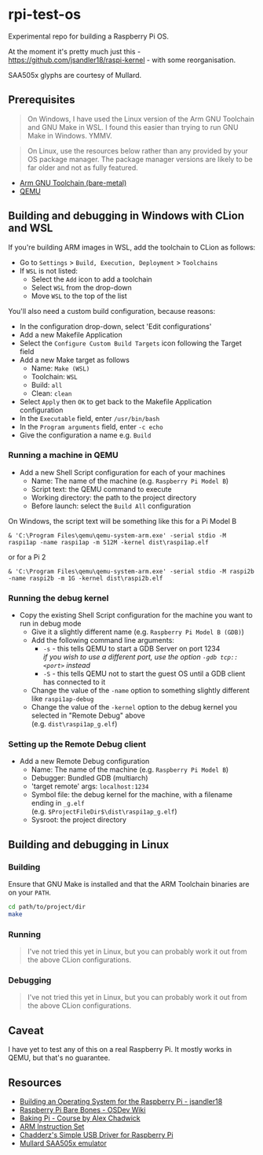 # rpi-test-os

Experimental repo for building a Raspberry Pi OS.

At the moment it's pretty much just this - https://github.com/jsandler18/raspi-kernel - with some reorganisation.

SAA505x glyphs are courtesy of Mullard.

## Prerequisites

> On Windows, I have used the Linux version of the Arm GNU Toolchain and GNU Make in WSL.
> I found this easier than trying to run GNU Make in Windows. YMMV.

> On Linux, use the resources below rather than any provided by your OS package manager.
> The package manager versions are likely to be far older and not as fully featured.

* [Arm GNU Toolchain (bare-metal)](https://developer.arm.com/tools-and-software/open-source-software/developer-tools/gnu-toolchain/downloads)
* [QEMU](https://www.qemu.org/)

## Building and debugging in Windows with CLion and WSL

If you're building ARM images in WSL, add the toolchain to CLion as follows:

* Go to `Settings` > `Build, Execution, Deployment` > `Toolchains`
* If `WSL` is not listed:
  * Select the `Add` icon to add a toolchain
  * Select `WSL` from the drop-down
  * Move `WSL` to the top of the list

You'll also need a custom build configuration, because reasons:

* In the configuration drop-down, select 'Edit configurations'
* Add a new Makefile Application
* Select the `Configure Custom Build Targets` icon following the Target field
* Add a new Make target as follows
  * Name: `Make (WSL)`
  * Toolchain: `WSL`
  * Build: `all`
  * Clean: `clean`
* Select `Apply` then `OK` to get back to the Makefile Application configuration
* In the `Executable` field, enter `/usr/bin/bash`
* In the `Program arguments` field, enter `-c echo`
* Give the configuration a name e.g. `Build`

### Running a machine in QEMU

* Add a new Shell Script configuration for each of your machines
  * Name: The name of the machine (e.g. `Raspberry Pi Model B`)
  * Script text: the QEMU command to execute
  * Working directory: the path to the project directory
  * Before launch: select the `Build All` configuration

On Windows, the script text will be something like this for a Pi Model B
```pwsh
& 'C:\Program Files\qemu\qemu-system-arm.exe' -serial stdio -M raspi1ap -name raspi1ap -m 512M -kernel dist\raspi1ap.elf
```
or for a Pi 2
```pwsh
& 'C:\Program Files\qemu\qemu-system-arm.exe' -serial stdio -M raspi2b -name raspi2b -m 1G -kernel dist\raspi2b.elf
```

### Running the debug kernel

* Copy the existing Shell Script configuration for the machine you want to run in debug mode
  * Give it a slightly different name (e.g. `Raspberry Pi Model B (GDB)`)
  * Add the following command line arguments:
    * `-s` - this tells QEMU to start a GDB Server on port 1234 \
      _if you wish to use a different port, use the option `-gdb tcp::<port>` instead_
    * `-S` - this tells QEMU not to start the guest OS until a GDB client has connected to it
  * Change the value of the `-name` option to something slightly different like `raspi1ap-debug`
  * Change the value of the `-kernel` option to the debug kernel you selected in "Remote Debug" above \
    (e.g. `dist\raspi1ap_g.elf`)

### Setting up the Remote Debug client

* Add a new Remote Debug configuration
  * Name: The name of the machine (e.g. `Raspberry Pi Model B`)
  * Debugger: Bundled GDB (multiarch)
  * 'target remote' args: `localhost:1234`
  * Symbol file: the debug kernel for the machine, with a filename ending in `_g.elf` \
    (e.g. `$ProjectFileDir$\dist\raspi1ap_g.elf`)
  * Sysroot: the project directory

## Building and debugging in Linux

### Building

Ensure that GNU Make is installed and that the ARM Toolchain binaries are on your `PATH`.

```bash
cd path/to/project/dir
make
```

### Running

> I've not tried this yet in Linux, but you can probably work it out from the above CLion configurations.

### Debugging

> I've not tried this yet in Linux, but you can probably work it out from the above CLion configurations.

## Caveat

I have yet to test any of this on a real Raspberry Pi. It mostly works in QEMU, but that's no guarantee.

## Resources

* [Building an Operating System for the Raspberry Pi - jsandler18](https://jsandler18.github.io/)
* [Raspberry Pi Bare Bones - OSDev Wiki](https://wiki.osdev.org/Raspberry_Pi_Bare_Bones)
* [Baking Pi - Course by Alex Chadwick](https://www.cl.cam.ac.uk/projects/raspberrypi/tutorials/os/)
* [ARM Instruction Set](https://iitd-plos.github.io/col718/ref/arm-instructionset.pdf)
* [Chadderz's Simple USB Driver for Raspberry Pi](https://github.com/Chadderz121/csud)
* [Mullard SAA505x emulator](https://github.com/techiekeith/mullard-saa505x)
